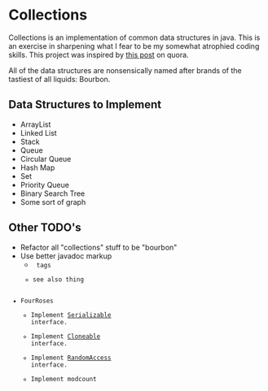 Collections
===========

Collections is an implementation of common data structures in java. This is an exercise in sharpening what I fear
to be my somewhat atrophied coding skills. This project was inspired by [this post](http://www.quora.com/Computer-Programming/How-do-you-keep-your-programming-skills-sharp?share=1#)
on quora.

All of the data structures are nonsensically named after brands of the tastiest of all liquids: Bourbon.

## Data Structures to Implement

* ArrayList
* Linked List
* Stack
* Queue
* Circular Queue
* Hash Map
* Set
* Priority Queue
* Binary Search Tree
* Some sort of graph

## Other TODO's

* Refactor all "collections" stuff to be "bourbon"
* Use better javadoc markup
  * <code> tags
  * see also thing
* FourRoses
  * Implement [Serializable](http://docs.oracle.com/javase/7/docs/api/java/io/Serializable.html) interface.
  * Implement [Cloneable](http://docs.oracle.com/javase/7/docs/api/java/lang/Cloneable.html) interface.
  * Implement [RandomAccess](http://docs.oracle.com/javase/7/docs/api/java/util/RandomAccess.html) interface.
  * Implement modcount